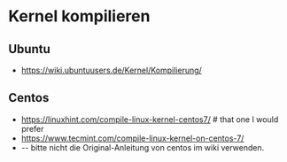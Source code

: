 # Kernel kompilieren 

## Ubuntu

  * https://wiki.ubuntuusers.de/Kernel/Kompilierung/
  
## Centos 

  * https://linuxhint.com/compile-linux-kernel-centos7/ # that one I would prefer 
  * https://www.tecmint.com/compile-linux-kernel-on-centos-7/
  * -- bitte nicht die Original-Anleitung von centos im wiki verwenden. 
